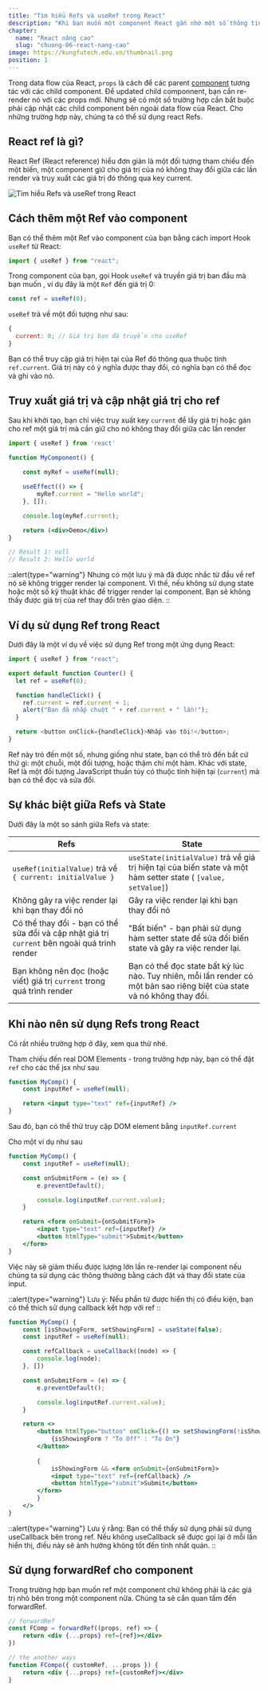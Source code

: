 ```yaml
---
title: "Tìm hiểu Refs và useRef trong React"
description: "Khi bạn muốn một component React gắn nhớ một số thông tin, nhưng bạn không muốn thông tin đó gây ra việc render lại mới, bạn có thể sử dụng Refs."
chapter:
  name: "React nâng cao"
  slug: "chuong-06-react-nang-cao"
image: https://kungfutech.edu.vn/thumbnail.png
position: 1
---
```


Trong data flow của React, `props` là cách để các parent [component](/bai-viet/reactjs/component-trong-react-la-gi) tương tác với các child component. Để updated child componnent, bạn cần re-render nó với các props mới. Nhưng sẽ có một số trường hợp cần bắt buộc phải cập nhật các child component bên ngoài data flow của React. Cho những trường hợp này, chúng ta có thể sử dụng react Refs.

## React ref là gì?

React Ref (React reference) hiểu đơn giản là một đối tượng tham chiếu đến một biến, một component giữ cho giá trị của nó không thay đổi giữa các lần render và truy xuất các giá trị đó thông qua key current.

![Tìm hiểu Refs và useRef trong React](https://github.com/techmely/hoc-lap-trinh/assets/29374426/51c18fb7-fcd3-4fcc-a2d8-4c91c2a9c712)

## Cách thêm một Ref vào component

Bạn có thể thêm một Ref vào component của bạn bằng cách import Hook `useRef` từ React:

```javascript
import { useRef } from "react";
```

Trong component của bạn, gọi Hook `useRef` và truyền giá trị ban đầu mà bạn muốn , ví dụ đây là một `Ref` đến giá trị 0:

```javascript
const ref = useRef(0);
```

`useRef` trả về một đối tượng như sau:

```javascript
{
  current: 0; // Giá trị bạn đã truyền cho useRef
}
```

Bạn có thể truy cập giá trị hiện tại của Ref đó thông qua thuộc tính `ref.current`. Giá trị này có ý nghĩa được thay đổi, có nghĩa bạn có thể đọc và ghi vào nó.

## Truy xuất giá trị và cập nhật giá trị cho ref

Sau khi khởi tạo, bạn chỉ việc truy xuất key `current` để lấy giá trị hoặc gán cho ref một giá trị mà cần giữ cho nó không thay đổi giữa các lần render

```jsx
import { useRef } from 'react'

function MyComponent() {
	
	const myRef = useRef(null);

	useEffect(() => {
		myRef.current = "Hello world";
	}, []);

	console.log(myRef.current);

	return (<div>Demo</div>)
}

// Result 1: null
// Result 2: Hello world
```

::alert{type="warning"}
Nhưng có một lưu ý mà đã được nhắc từ đầu về ref nó sẽ không trigger render lại component. Vì thế, nếu không sử dụng state hoặc một số kỹ thuật khác để trigger render lại component. Bạn sẽ không thấy được giá trị của ref thay đổi trên giao diện.
::

## Ví dụ sử dụng Ref trong React

Dưới đây là một ví dụ về việc sử dụng Ref trong một ứng dụng React:

```javascript
import { useRef } from "react";

export default function Counter() {
  let ref = useRef(0);

  function handleClick() {
    ref.current = ref.current + 1;
    alert("Bạn đã nhấp chuột " + ref.current + " lần!");
  }

  return <button onClick={handleClick}>Nhấp vào tôi!</button>;
}
```

Ref này trỏ đến một số, nhưng giống như state, bạn có thể trỏ đến bất cứ thứ gì: một chuỗi, một đối tượng, hoặc thậm chí một hàm. Khác với state, Ref là một đối tượng JavaScript thuần túy có thuộc tính hiện tại (`current`) mà bạn có thể đọc và sửa đổi.

## Sự khác biệt giữa Refs và State

Dưới đây là một so sánh giữa Refs và state:

| Refs                                                                                          | State                                                                                                                    |
| --------------------------------------------------------------------------------------------- | ------------------------------------------------------------------------------------------------------------------------ |
| `useRef(initialValue)` trả về `{ current: initialValue }`                                     | `useState(initialValue)` trả về giá trị hiện tại của biến state và một hàm setter state ( `[value, setValue]`)           |
| Không gây ra việc render lại khi bạn thay đổi nó                                              | Gây ra việc render lại khi bạn thay đổi nó                                                                               |
| Có thể thay đổi - bạn có thể sửa đổi và cập nhật giá trị `current` bên ngoài quá trình render | "Bất biến" - bạn phải sử dụng hàm setter state để sửa đổi biến state và gây ra việc render lại.                          |
| Bạn không nên đọc (hoặc viết) giá trị `current` trong quá trình render                        | Bạn có thể đọc state bất kỳ lúc nào. Tuy nhiên, mỗi lần render có một bản sao riêng biệt của state và nó không thay đổi. |

## Khi nào nên sử dụng Refs trong React

Có rất nhiều trường hợp ở đây, xem qua thử nhé.

Tham chiếu đến real DOM Elements - trong trường hợp này, bạn có thể đặt `ref` cho các thể jsx như sau

```jsx
function MyComp() {
	const inputRef = useRef(null);

	return <input type="text" ref={inputRef} />
}
```

Sau đó, bạn có thể thử truy cập DOM element bằng `inputRef.current`

Cho một ví dụ như sau

```jsx
function MyComp() {
	const inputRef = useRef(null);

	const onSubmitForm = (e) => {
		e.preventDefault();

		console.log(inputRef.current.value);
	}

	return <form onSubmit={onSubmitForm}>
		<input type="text" ref={inputRef} />
		<button htmlType="submit">Submit</button>
	</form>
}
```

Việc này sẽ giảm thiểu được lượng lớn lần re-render lại component nếu chúng ta sử dụng các thông thường bằng cách đặt và thay đổi state của input.

::alert{type="warning"}
Lưu ý: Nếu phần tử được hiển thị có điều kiện, bạn có thể thích sử dụng callback kết hợp với ref
::

```jsx
function MyComp() {
	const [isShowingForm, setShowingForm] = useState(false);
	const inputRef = useRef(null);

	const refCallback = useCallback((node) => {
		console.log(node);
	}, [])

	const onSubmitForm = (e) => {
		e.preventDefault();

		console.log(inputRef.current.value);
	}

	return <>
		<button htmlType="button" onClick={() => setShowingForm(!isShowingForm)}>
			{isShowingForm ? "To Off" : "To On"}
		</button>
		
		{
			isShowingForm && <form onSubmit={onSubmitForm}>
			<input type="text" ref={refCallback} />
			<button htmlType="submit">Submit</button>
		</form>
		}
	</>
}
```

::alert{type="warning"}
Lưu ý rằng: Bạn có thể thấy sử dụng phải sử dụng useCallback bên trong ref. Nếu không useCallback sẽ được gọi lại ở mỗi lần hiển thị, điều này sẽ ảnh hưởng không tốt đến tính nhất quán.
::

## Sử dụng forwardRef cho component

Trong trường hợp bạn muốn ref một component chứ không phải là các giá trị nhỏ bên trong một component nữa. Chúng ta sẽ cần quan tấm đến forwardRef.

```jsx
// forwardRef
const FComp = forwardRef((props, ref) => {
	return <div {...props} ref={ref}></div>
})

// the another ways
function FCompo({ customRef, ...props }) {
	return <div {...props} ref={customRef}></div>
}
```
